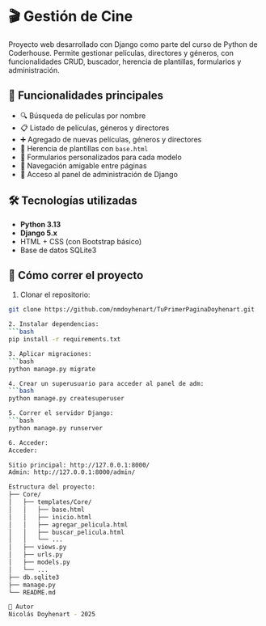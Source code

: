 # 🎬 Gestión de Cine

Proyecto web desarrollado con Django como parte del curso de Python de Coderhouse. Permite gestionar películas, directores y géneros, con funcionalidades CRUD, buscador, herencia de plantillas, formularios y administración.

## 📌 Funcionalidades principales

- 🔍 Búsqueda de películas por nombre
- 📋 Listado de películas, géneros y directores
- ➕ Agregado de nuevas películas, géneros y directores
- 🧩 Herencia de plantillas con `base.html`
- 📄 Formularios personalizados para cada modelo
- 📂 Navegación amigable entre páginas
- 🔐 Acceso al panel de administración de Django

## 🛠️ Tecnologías utilizadas

- **Python 3.13**
- **Django 5.x**
- HTML + CSS (con Bootstrap básico)
- Base de datos SQLite3

## 🧪 Cómo correr el proyecto

1. Clonar el repositorio:
```bash
git clone https://github.com/nmdoyhenart/TuPrimerPaginaDoyhenart.git

2. Instalar dependencias:
```bash
pip install -r requirements.txt

3. Aplicar migraciones:
```bash
python manage.py migrate

4. Crear un superusuario para acceder al panel de adm:
```bash
python manage.py createsuperuser

5. Correr el servidor Django:
```bash
python manage.py runserver

6. Acceder:
Acceder:

Sitio principal: http://127.0.0.1:8000/
Admin: http://127.0.0.1:8000/admin/

Estructura del proyecto:
├── Core/
│   ├── templates/Core/
│   │   ├── base.html
│   │   ├── inicio.html
│   │   ├── agregar_pelicula.html
│   │   ├── buscar_pelicula.html
│   │   └── ...
│   ├── views.py
│   ├── urls.py
│   ├── models.py
│   └── ...
├── db.sqlite3
├── manage.py
└── README.md

📌 Autor
Nicolás Doyhenart - 2025
